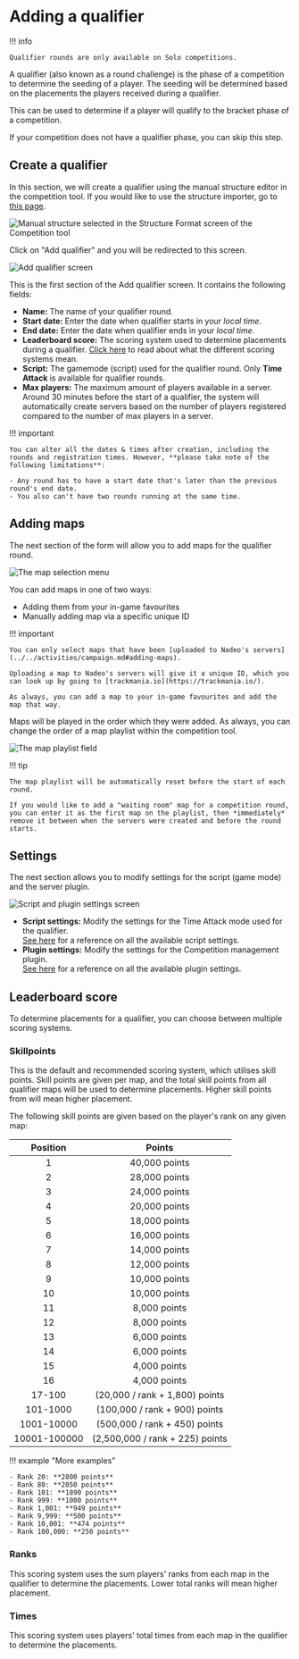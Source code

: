 # Adding a qualifier

!!! info

    Qualifier rounds are only available on Solo competitions.

A qualifier (also known as a round challenge) is the phase of a competition to determine the seeding of a player. The seeding will be determined based on the placements the players received during a qualifier.

This can be used to determine if a player will qualify to the bracket phase of a competition.

If your competition does not have a qualifier phase, you can skip this step.

## Create a qualifier

In this section, we will create a qualifier using the manual structure editor in the competition tool. If you would like to use the structure importer, go to [this page](./structure-importer.md).

![Manual structure selected in the Structure Format screen of the Competition tool](../../../img/competition-tool-structure-editor.png)

Click on "Add qualifier" and you will be redirected to this screen.

![Add qualifier screen](../../../img/competition-tool-new-qualifier-01.png)

This is the first section of the Add qualifier screen. It contains the following fields:

- **Name:** The name of your qualifier round.
- **Start date:** Enter the date when qualifier starts in your *local time*.
- **End date:** Enter the date when qualifier ends in your *local time*.
- **Leaderboard score:** The scoring system used to determine placements during a qualifier. [Click here](#leaderboard-score) to read about what the different scoring systems mean.
- **Script:** The gamemode (script) used for the qualifier round. Only **Time Attack** is available for qualifier rounds.
- **Max players:** The maximum amount of players available in a server. Around 30 minutes before the start of a qualifier, the system will automatically create servers based on the number of players registered compared to the number of max players in a server.

!!! important

    You can alter all the dates & times after creation, including the rounds and registration times. However, **please take note of the following limitations**:

    - Any round has to have a start date that's later than the previous round's end date.
    - You also can't have two rounds running at the same time.

## Adding maps

The next section of the form will allow you to add maps for the qualifier round.

![The map selection menu](../../../img/competition-tool-map-selection.png)

You can add maps in one of two ways:

- Adding them from your in-game favourites
- Manually adding map via a specific unique ID

!!! important

    You can only select maps that have been [uploaded to Nadeo's servers](../../activities/campaign.md#adding-maps).

    Uploading a map to Nadeo's servers will give it a unique ID, which you can look up by going to [trackmania.io](https://trackmania.io/).

    As always, you can add a map to your in-game favourites and add the map that way.

Maps will be played in the order which they were added. As always, you can change the order of a map playlist within the competition tool.

![The map playlist field](../../../img/competition-tool-new-qualifier-02.png)

!!! tip

    The map playlist will be automatically reset before the start of each round.

    If you would like to add a "waiting room" map for a competition round, you can enter it as the first map on the playlist, then *immediately* remove it between when the servers were created and before the round starts.

## Settings

The next section allows you to modify settings for the script (game mode) and the server plugin.

![Script and plugin settings screen](../../../img/competition-tool-new-qualifier-03.png)

- **Script settings:** Modify the settings for the Time Attack mode used for the qualifier.<br/>[See here](https://wiki.trackmania.io/en/dedicated-server/Usage/OfficialGameModesSettings) for a reference on all the available script settings.
- **Plugin settings:** Modify the settings for the Competition management plugin.<br/>[See here](../plugin-settings.md) for a reference on all the available plugin settings.

## Leaderboard score

To determine placements for a qualifier, you can choose between multiple scoring systems.

### Skillpoints

This is the default and recommended scoring system, which utilises skill points. Skill points are given per map, and the total skill points from all qualifier maps will be used to determine placements. Higher skill points from will mean higher placement.

The following skill points are given based on the player's rank on any given map:

| Position | Points |
|:---:|:---:|
| 1 | 40,000 points |
| 2 | 28,000 points |
| 3 | 24,000 points |
| 4 | 20,000 points |
| 5 | 18,000 points |
| 6 | 16,000 points |
| 7 | 14,000 points |
| 8 | 12,000 points |
| 9 | 10,000 points |
| 10 | 10,000 points |
| 11 | 8,000 points |
| 12 | 8,000 points |
| 13 | 6,000 points |
| 14 | 6,000 points |
| 15 | 4,000 points |
| 16 | 4,000 points |
| 17-100 | (20,000 / rank + 1,800) points |
| 101-1000 | (100,000 / rank + 900) points |
| 1001-10000 | (500,000 / rank + 450) points |
| 10001-100000 | (2,500,000 / rank + 225) points |

!!! example "More examples"

    - Rank 20: **2800 points**
    - Rank 80: **2050 points**
    - Rank 101: **1890 points**
    - Rank 999: **1000 points**
    - Rank 1,001: **949 points**
    - Rank 9,999: **500 points**
    - Rank 10,001: **474 points**
    - Rank 100,000: **250 points**

### Ranks

This scoring system uses the sum players' ranks from each map in the qualifier to determine the placements. Lower total ranks will mean higher placement.

### Times

This scoring system uses players' total times from each map in the qualifier to determine the placements.
